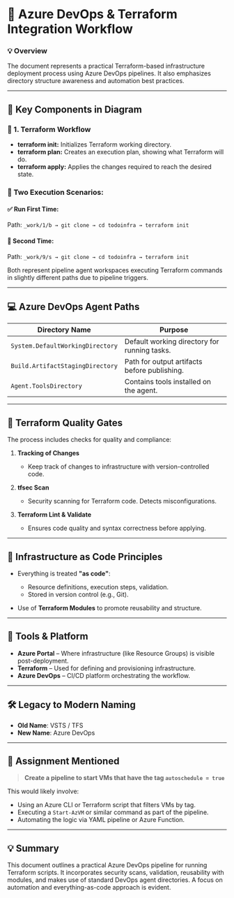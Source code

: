 # 🔧 **Azure DevOps & Terraform Integration Workflow**

### 💡 Overview

The document represents a practical Terraform-based infrastructure deployment process using Azure DevOps pipelines. It also emphasizes directory structure awareness and automation best practices.

---

## 🧩 Key Components in Diagram

### 🧱 1. **Terraform Workflow**

* **terraform init:** Initializes Terraform working directory.
* **terraform plan:** Creates an execution plan, showing what Terraform will do.
* **terraform apply:** Applies the changes required to reach the desired state.

### 🔁 Two Execution Scenarios:

#### ✅ **Run First Time:**

Path:
`_work/1/b → git clone → cd todoinfra → terraform init`

#### 🔁 **Second Time:**

Path:
`_work/9/s → git clone → cd todoinfra → terraform init`

Both represent pipeline agent workspaces executing Terraform commands in slightly different paths due to pipeline triggers.

---

## 💻 **Azure DevOps Agent Paths**

| Directory Name                   | Purpose                                      |
| -------------------------------- | -------------------------------------------- |
| `System.DefaultWorkingDirectory` | Default working directory for running tasks. |
| `Build.ArtifactStagingDirectory` | Path for output artifacts before publishing. |
| `Agent.ToolsDirectory`           | Contains tools installed on the agent.       |

---

## 🧪 Terraform Quality Gates

The process includes checks for quality and compliance:

1. **Tracking of Changes**

   * Keep track of changes to infrastructure with version-controlled code.

2. **tfsec Scan**

   * Security scanning for Terraform code. Detects misconfigurations.

3. **Terraform Lint & Validate**

   * Ensures code quality and syntax correctness before applying.

---

## 🧱 Infrastructure as Code Principles

* Everything is treated **"as code"**:

  * Resource definitions, execution steps, validation.
  * Stored in version control (e.g., Git).

* Use of **Terraform Modules** to promote reusability and structure.

---

## 🔄 Tools & Platform

* **Azure Portal** – Where infrastructure (like Resource Groups) is visible post-deployment.
* **Terraform** – Used for defining and provisioning infrastructure.
* **Azure DevOps** – CI/CD platform orchestrating the workflow.

---

## 🛠️ Legacy to Modern Naming

* **Old Name**: VSTS / TFS
* **New Name**: Azure DevOps

---

## 📝 Assignment Mentioned

> **Create a pipeline to start VMs that have the tag `autoschedule = true`**

This would likely involve:

* Using an Azure CLI or Terraform script that filters VMs by tag.
* Executing a `Start-AzVM` or similar command as part of the pipeline.
* Automating the logic via YAML pipeline or Azure Function.

---

## 💡 Summary

This document outlines a practical Azure DevOps pipeline for running Terraform scripts. It incorporates security scans, validation, reusability with modules, and makes use of standard DevOps agent directories. A focus on automation and everything-as-code approach is evident.
